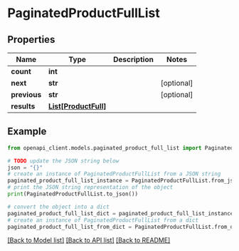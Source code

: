 # PaginatedProductFullList


## Properties

Name | Type | Description | Notes
------------ | ------------- | ------------- | -------------
**count** | **int** |  | 
**next** | **str** |  | [optional] 
**previous** | **str** |  | [optional] 
**results** | [**List[ProductFull]**](ProductFull.md) |  | 

## Example

```python
from openapi_client.models.paginated_product_full_list import PaginatedProductFullList

# TODO update the JSON string below
json = "{}"
# create an instance of PaginatedProductFullList from a JSON string
paginated_product_full_list_instance = PaginatedProductFullList.from_json(json)
# print the JSON string representation of the object
print(PaginatedProductFullList.to_json())

# convert the object into a dict
paginated_product_full_list_dict = paginated_product_full_list_instance.to_dict()
# create an instance of PaginatedProductFullList from a dict
paginated_product_full_list_from_dict = PaginatedProductFullList.from_dict(paginated_product_full_list_dict)
```
[[Back to Model list]](../README.md#documentation-for-models) [[Back to API list]](../README.md#documentation-for-api-endpoints) [[Back to README]](../README.md)


